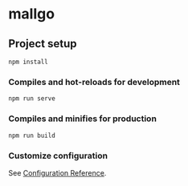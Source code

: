 # mallgo

## Project setup

``` npm
npm install
```

### Compiles and hot-reloads for development

``` npm
npm run serve
```

### Compiles and minifies for production

``` npm
npm run build
```

### Customize configuration

See [Configuration Reference](https://cli.vuejs.org/config/).
